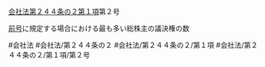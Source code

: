 [会社法第２４４条の２第１項](会社法＿＿＿＿第２４４条の２第１項)第２号

[前号](会社法＿＿＿＿第２４４条の２第１項第１号)に規定する場合における最も多い総株主の議決権の数


#会社法
#会社法/第２４４条の２
#会社法/第２４４条の２/第１項
#会社法/第２４４条の２/第１項/第２号
